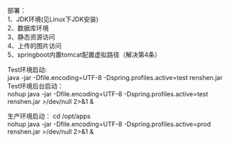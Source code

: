 部署：  
1、JDK环境(见Linux下JDK安装)  
2、数据库环境  
3、静态资源访问  
4、上传的图片访问  
5、springboot内置tomcat配置虚拟路径（解决第4条）

Test环境启动:  
java -jar -Dfile.encoding=UTF-8 -Dspring.profiles.active=test renshen.jar  
Test环境后台启动：  
nohup java -jar -Dfile.encoding=UTF-8 -Dspring.profiles.active=test renshen.jar >/dev/null 2>&1 &

生产环境启动：
cd /opt/apps   
nohup java -jar -Dfile.encoding=UTF-8 -Dspring.profiles.active=prod renshen.jar >/dev/null 2>&1 &
